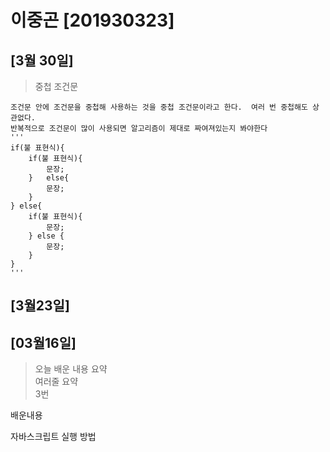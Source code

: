 # 이중곤 [201930323]
## [3월 30일]
>중첩 조건문

    조건문 안에 조건문을 중첩해 사용하는 것을 중첩 조건문이라고 한다.  여러 번 중첩해도 상관없다.  
    반복적으로 조건문이 많이 사용되면 알고리즘이 제대로 짜여져있는지 봐야한다
    '''
    if(불 표현식){
        if(불 표현식){
            문장;
        }   else{
            문장;
        }
    } else{
        if(불 표현식){
            문장;
        } else {
            문장;
        }
    }
    '''
## [3월23일]
## [03월16일]
> 오늘 배운 내용 요약 <br>
> 여러줄 요약 </br>
> 3번

배운내용

자바스크립트 실행 방법
